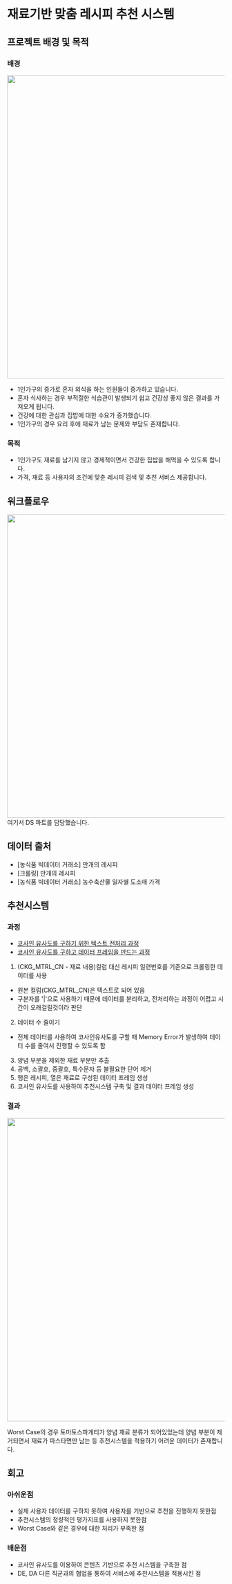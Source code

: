 # 재료기반 맞춤 레시피 추천 시스템

## 프로젝트 배경 및 목적
### 배경
<img width=700 src = "https://user-images.githubusercontent.com/60374463/196422065-814aeb5a-ba28-42d7-94dc-16fa262462ef.png">
<!--![image](https://user-images.githubusercontent.com/60374463/196422065-814aeb5a-ba28-42d7-94dc-16fa262462ef.png)-->

- 1인가구의 증가로 혼자 외식을 하는 인원들이 증가하고 있습니다.
- 혼자 식사하는 경우 부적절한 식습관이 발생되기 쉽고 건강상 좋지 않은 결과를 가져오게 됩니다.
- 건강에 대한 관심과 집밥에 대한 수요가 증가했습니다.
- 1인가구의 경우 요리 후에 재료가 남는 문제와 부담도 존재합니다.

### 목적
- 1인가구도 재료를 남기지 않고 경제적이면서 건강한 집밥을 해먹을 수 있도록 합니다.
- 가격, 재료 등 사용자의 조건에 맞춘 레시피 검색 및 추천 서비스 제공합니다.

## 워크플로우
<!--![image](https://user-images.githubusercontent.com/60374463/196422396-ad4e7895-1c09-4e09-96dc-488a87b69590.png)-->
<img width=700 src = "https://user-images.githubusercontent.com/60374463/196422396-ad4e7895-1c09-4e09-96dc-488a87b69590.png">
여기서 DS 파트를 담당했습니다.

## 데이터 출처
- [농식품 빅데이터 거래소] 만개의 레시피
- [크롤링] 만개의 레시피
- [농식품 빅데이터 거래소] 농수축산물 일자별 도소매 가격
## 추천시스템

### 과정
- [코사인 유사도를 구하기 위한 텍스트 전처리 과정](DS/recommendation_system/cosine_similarity_ingredient_preprocessing.ipynb)
- [코사인 유사도를 구하고 데이터 프레임을 만드는 과정](DS/recommendation_system/make_cosine_similarity.ipynb)
1. (CKG_MTRL_CN - 재료 내용)컬럼 대신 레시피 일련번호를 기준으로 크롤링한 데이터를 사용
  - 원본 컬럼(CKG_MTRL_CN)은 텍스트로 되어 있음
  - 구분자를 '|'으로 사용하기 때문에 데이터를 분리하고, 전처리하는 과정이 어렵고 시간이 오래걸릴것이라 판단
2. 데이터 수 줄이기
  - 전체 데이터를 사용하여 코사인유사도를 구할 때 Memory Error가 발생하여 데이터 수를 줄여서 진행할 수 있도록 함
3. 양념 부분을 제외한 재료 부분만 추출
4. 공백, 소괄호, 중괄호, 특수문자 등 불필요한 단어 제거
5. 행은 레시피, 열은 재료로 구성된 데이터 프레임 생성
6. 코사인 유사도를 사용하여 추천시스템 구축 및 결과 데이터 프레임 생성
### 결과
<!--![image](https://user-images.githubusercontent.com/60374463/196422584-91dc72a2-59be-4358-9276-89d8286b0389.png)-->
<img width=700 src = "https://user-images.githubusercontent.com/60374463/196422584-91dc72a2-59be-4358-9276-89d8286b0389.png">

Worst Case의 경우 토마토스파게티가 양념 재료 분류가 되어있었는데 양념 부분이 제거되면서 재료가 파스타면만 남는 등 추천시스템을 적용하기 어려운 데이터가 존재합니다.

## 회고
### 아쉬운점
- 실제 사용자 데이터를 구하지 못하여 사용자를 기반으로 추천을 진행하지 못한점
- 추천시스템의 정량적인 평가지표를 사용하지 못한점
- Worst Case와 같은 경우에 대한 처리가 부족한 점

### 배운점

- 코사인 유사도를 이용하여 콘텐츠 기반으로 추천 시스템을 구축한 점
- DE, DA 다른 직군과의 협업을 통하여 서비스에 추천시스템을 적용시킨 점


